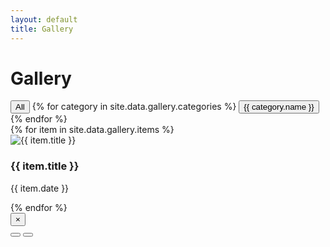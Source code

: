 ```yaml
---
layout: default
title: Gallery
---
```


<script src="/assets/js/gallery.js"></script>
<div class="gallery-container container">
  <h1 class="page-title">Gallery</h1>

  <div class="category-toggles">
    <button class="category-toggle active" data-category="all">All</button>
    {% for category in site.data.gallery.categories %}
    <button class="category-toggle" data-category="{{ category.id }}">{{ category.name }}</button>
    {% endfor %}
  </div>

  <div class="gallery-grid">
    {% for item in site.data.gallery.items %}
    <div class="gallery-item" data-category="{{ item.category }}">
      <div class="item-image">
        <img src="{{ item.image }}" alt="{{ item.title }}" loading="lazy">
      </div>
      <div class="item-info">
        <h3>{{ item.title }}</h3>
        <p>{{ item.date }}</p>
      </div>
    </div>
    {% endfor %}
  </div>
</div>

<div class="gallery-modal">
  <button class="modal-close">×</button>
  <div class="modal-content">
    <img src="" alt="">
  </div>
  <button class="modal-prev"></button>
  <button class="modal-next"></button>
</div>
